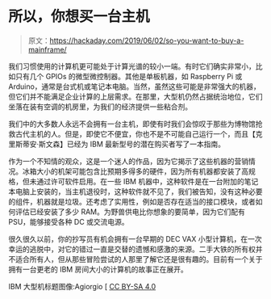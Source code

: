 # 所以，你想买一台主机

> 原文：<https://hackaday.com/2019/06/02/so-you-want-to-buy-a-mainframe/>

我们习惯使用的计算机更可能处于计算光谱的较小一端。有时它们确实非常小，比如只有几个 GPIOs 的微型微控制器。其他是单板机器，如 Raspberry Pi 或 Arduino，通常是台式机或笔记本电脑。当然，虽然这些可能是非常强大的机器，但它们并不能满足企业计算的上层需求。在那里，大型机仍然占据统治地位，它们坐落在装有空调的机房里，为我们的经济提供一些粘合剂。

我们中的大多数人永远不会拥有一台主机，即使有时我们会惊叹于那些为博物馆抢救古代主机的人。但是，即使它不便宜，你也不是不可能自己运行一个，而且【克里斯蒂安·斯文森】已经为 IBM 最新型号的潜在购买者写了一本指南。

作为一个不知情的观众，这是一个迷人的作品，因为它揭示了这些机器的营销情况。冰箱大小的机架可能包含比预期多得多的硬件，因为所有机器都安装了高规格，但未通过许可软件启用。在一些 IBM 机器中，这种软件是在一台附加的笔记本电脑上安装的，当主机退役时，这种软件就不见了，我们被告知，没有这种必要的组件，机器就是垃圾。还考虑了实用性，例如是否存在适当的接口模块，或者如何评估已经安装了多少 RAM。为野兽供电比你想象的要简单，因为它们配有 PSU，能够接受各种 DC 或交流电源。

很久很久以前，你的抄写员有机会拥有一台早期的 DEC VAX 小型计算机，在一次幸运的逃脱中，对它的错过一直是交替的遗憾和感激的来源。二手大铁的所有权并不适合所有人，但从那些冒险尝试的人那里了解它还是很有趣的。目前有一个关于拥有一台更老的 IBM 房间大小的计算机的故事正在展开。

IBM 大型机标题图像:Agiorgio [ [CC BY-SA 4.0](https://commons.wikimedia.org/wiki/File:System_z_Frames.JPG)